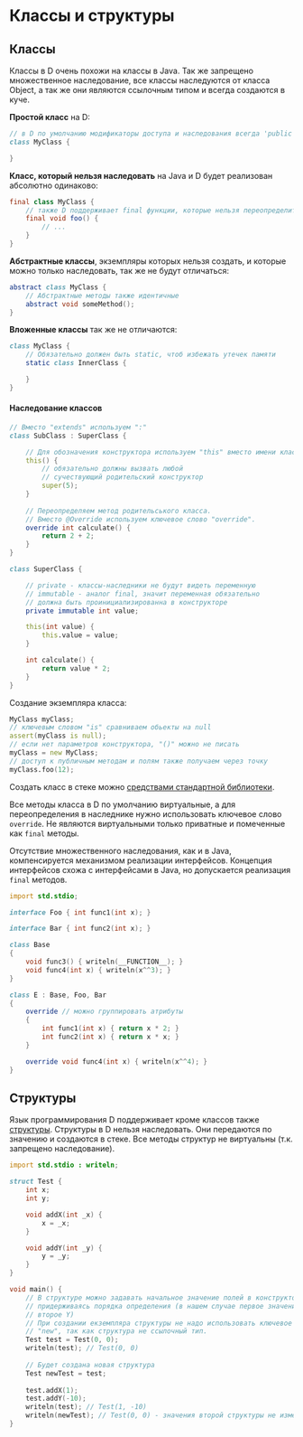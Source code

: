 # Классы и структуры

## Классы

Классы в D очень похожи на классы в Java. Так же запрещено множественное наследование,
все классы наследуются от класса Object, а так же они являются ссылочным типом
и всегда создаются в куче.

**Простой класс** на D:

```d
// в D по умолчанию модификаторы доступа и наследования всегда 'public'
class MyClass {

}
```

**Класс, который нельзя наследовать** на Java и D будет реализован абсолютно одинаково:

```java
final class MyClass {
    // также D поддерживает final функции, которые нельзя переопределить
    final void foo() {
        // ...
    }
}
```

**Абстрактные классы**, экземпляры которых нельзя создать, и которые можно только наследовать, так же не будут отличаться:

```d
abstract class MyClass {
    // Абстрактные методы также идентичные
    abstract void someMethod(); 
}
```

**Вложенные классы** так же не отличаются:

```d
class MyClass {
    // Обязательно должен быть static, чтоб избежать утечек памяти
    static class InnerClass {

    }
}
```

#### Наследование классов

```d
// Вместо "extends" используем ":"
class SubClass : SuperClass {

    // Для обозначения конструктора используем "this" вместо имени класса
    this() {
        // обязательно должны вызвать любой
        // сучествующий родительский конструктор
        super(5);
    }
    
    // Переопределяем метод родительського класса.
    // Вместо @Override используем ключевое слово "override".
    override int calculate() {
        return 2 + 2;
    }
}

class SuperClass {

    // private - классы-наследники не будут видеть переменную
    // immutable - аналог final, значит переменная обязательно
    // должна быть проинициализированна в конструкторе
    private immutable int value;

    this(int value) {
        this.value = value;
    }

    int calculate() {
        return value * 2;
    }
}
```

Создание экземпляра класса:

```d
MyClass myClass;
// ключевым словом "is" сравниваем обьекты на null
assert(myClass is null);
// если нет параметров конструктора, "()" можно не писать
myClass = new MyClass;
// доступ к публичным методам и полям также получаем через точку
myClass.foo(12);
```

Создать класс в стеке можно [средствами стандартной библиотеки](https://dlang.org/phobos/std_typecons.html#scoped).

Все методы класса в D по умолчанию виртуальные, а для переопределения
в наследнике нужно использовать ключевое слово `override`. Не являются
виртуальными только приватные и помеченные как `final` методы.

Отсутствие множественного наследования, как и в Java, компенсируется механизмом реализации
интерфейсов. Концепция интерфейсов схожа с интерфейсами в Java, но допускается реализация `final` методов.

```d
import std.stdio;

interface Foo { int func1(int x); }

interface Bar { int func2(int x); }

class Base
{
    void func3() { writeln(__FUNCTION__); }
    void func4(int x) { writeln(x^^3); }
}

class E : Base, Foo, Bar
{
    override // можно группировать атрибуты
    {
        int func1(int x) { return x * 2; }
        int func2(int x) { return x * x; }
    }

    override void func4(int x) { writeln(x^^4); }
}
```

## Структуры

Язык программирования D поддерживает кроме классов также [структуры](https://dlang.org/spec/struct.html).
Структуры в D нельзя наследовать. Они передаются по значению и создаются в стеке.
Все методы структур не виртуальны (т.к. запрещено наследование).

```d
import std.stdio : writeln;

struct Test {
    int x;
    int y;

    void addX(int _x) {
        x = _x;
    }

    void addY(int _y) {
        y = _y;
    }
}

void main() {
    // В структуре можно задавать начальное значение полей в конструкторе,
    // придерживаясь порядка определения (в нашем случае первое значение X,
    // второе Y)
    // При создании екземпляра структуры не надо использовать ключевое слово
    // "new", так как структура не ссылочный тип.
    Test test = Test(0, 0);
    writeln(test); // Test(0, 0)
    
    // Будет создана новая структура
    Test newTest = test;
	
    test.addX(1);
    test.addY(-10);
    writeln(test); // Test(1, -10)
    writeln(newTest); // Test(0, 0) - значения второй структуры не изменились
}
```
